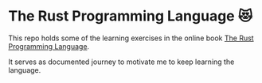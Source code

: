 # The Rust Programming Language 😻

This repo holds some of the learning exercises in the online book [The Rust Programming Language](https://doc.rust-lang.org/book/).

It serves as documented journey to motivate me to keep learning the language.
